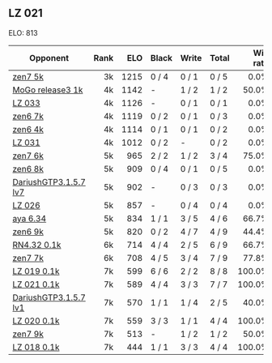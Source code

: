 ## LZ 021 ##

ELO: 813

Opponent | Rank | ELO | Black | Write | Total | Win rate
---------|-----:|----:|-------|-------|-------|-------:
[zen7 5k](zen7%205k.md) | 3k | 1215 | 0 / 4 | 0 / 1 | 0 / 5 | 0.0%
[MoGo release3 1k](MoGo%20release3%201k.md) | 4k | 1142 | - | 1 / 2 | 1 / 2 | 50.0%
[LZ 033](LZ%20033.md) | 4k | 1126 | - | 0 / 1 | 0 / 1 | 0.0%
[zen6 7k](zen6%207k.md) | 4k | 1119 | 0 / 2 | 0 / 1 | 0 / 3 | 0.0%
[zen6 4k](zen6%204k.md) | 4k | 1114 | 0 / 1 | 0 / 1 | 0 / 2 | 0.0%
[LZ 031](LZ%20031.md) | 4k | 1012 | 0 / 2 | - | 0 / 2 | 0.0%
[zen7 6k](zen7%206k.md) | 5k | 965 | 2 / 2 | 1 / 2 | 3 / 4 | 75.0%
[zen6 8k](zen6%208k.md) | 5k | 909 | 0 / 4 | 0 / 1 | 0 / 5 | 0.0%
[DariushGTP3.1.5.7 lv7](DariushGTP3.1.5.7%20lv7.md) | 5k | 902 | - | 0 / 3 | 0 / 3 | 0.0%
[LZ 026](LZ%20026.md) | 5k | 857 | - | 0 / 4 | 0 / 4 | 0.0%
[aya 6.34](aya%206.34.md) | 5k | 834 | 1 / 1 | 3 / 5 | 4 / 6 | 66.7%
[zen6 9k](zen6%209k.md) | 5k | 820 | 0 / 2 | 4 / 7 | 4 / 9 | 44.4%
[RN4.32 0.1k](RN4.32%200.1k.md) | 6k | 714 | 4 / 4 | 2 / 5 | 6 / 9 | 66.7%
[zen7 7k](zen7%207k.md) | 6k | 708 | 4 / 5 | 3 / 4 | 7 / 9 | 77.8%
[LZ 019 0.1k](LZ%20019%200.1k.md) | 7k | 599 | 6 / 6 | 2 / 2 | 8 / 8 | 100.0%
[LZ 021 0.1k](LZ%20021%200.1k.md) | 7k | 589 | 4 / 4 | 3 / 3 | 7 / 7 | 100.0%
[DariushGTP3.1.5.7 lv1](DariushGTP3.1.5.7%20lv1.md) | 7k | 570 | 1 / 1 | 1 / 4 | 2 / 5 | 40.0%
[LZ 020 0.1k](LZ%20020%200.1k.md) | 7k | 559 | 3 / 3 | 1 / 1 | 4 / 4 | 100.0%
[zen7 9k](zen7%209k.md) | 7k | 513 | - | 1 / 2 | 1 / 2 | 50.0%
[LZ 018 0.1k](LZ%20018%200.1k.md) | 7k | 444 | 1 / 1 | 3 / 3 | 4 / 4 | 100.0%
